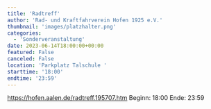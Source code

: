 ```yaml
---
title: 'Radtreff'
author: 'Rad- und Kraftfahrverein Hofen 1925 e.V.'
thumbnail: 'images/platzhalter.png'
categories:
  - 'Sonderveranstaltung'
date: 2023-06-14T18:00:00+00:00
featured: False
canceled: False
location: 'Parkplatz Talschule '
starttime: '18:00'
endtime: '23:59'
---
```

https://hofen.aalen.de/radtreff.195707.htm
Beginn: 18:00
 Ende: 23:59